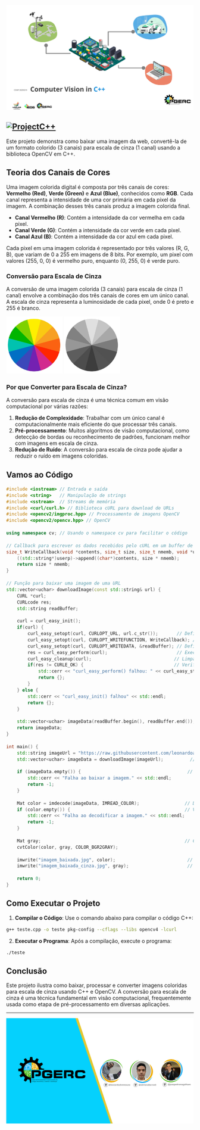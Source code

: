 ![BannerProject](https://raw.githubusercontent.com/pgerc-unilab/Computer-Vision-in-C-/b7f1ebeba18af21a1579bf65d867a5cf6a2ad6b0/Banner.svg)

[![ProjectC++](https://colab.research.google.com/assets/colab-badge.svg)](https://colab.research.google.com/drive/1RhDMTi2gLUh-TgMtp9qvvmsSRM4wq80y?usp=sharing)
---

Este projeto demonstra como baixar uma imagem da web, convertê-la de um formato colorido (3 canais) para escala de cinza (1 canal) usando a biblioteca OpenCV em C++.

## Teoria dos Canais de Cores

Uma imagem colorida digital é composta por três canais de cores: **Vermelho (Red)**, **Verde (Green)** e **Azul (Blue)**, conhecidos como **RGB**. Cada canal representa a intensidade de uma cor primária em cada pixel da imagem. A combinação desses três canais produz a imagem colorida final.

- **Canal Vermelho (R)**: Contém a intensidade da cor vermelha em cada pixel.
- **Canal Verde (G)**: Contém a intensidade da cor verde em cada pixel.
- **Canal Azul (B)**: Contém a intensidade da cor azul em cada pixel.

Cada pixel em uma imagem colorida é representado por três valores (R, G, B), que variam de 0 a 255 em imagens de 8 bits. Por exemplo, um pixel com valores (255, 0, 0) é vermelho puro, enquanto (0, 255, 0) é verde puro.

### Conversão para Escala de Cinza

A conversão de uma imagem colorida (3 canais) para escala de cinza (1 canal) envolve a combinação dos três canais de cores em um único canal. A escala de cinza representa a luminosidade de cada pixel, onde 0 é preto e 255 é branco.

<img src="https://raw.githubusercontent.com/pgerc-unilab/Computer-Vision-in-C-/refs/heads/main/circle/colors.png" width="30%"> <img src="https://raw.githubusercontent.com/pgerc-unilab/Computer-Vision-in-C-/refs/heads/main/circle/colorscinza.png" width="30%">


### Por que Converter para Escala de Cinza?

A conversão para escala de cinza é uma técnica comum em visão computacional por várias razões:
1. **Redução de Complexidade**: Trabalhar com um único canal é computacionalmente mais eficiente do que processar três canais.
2. **Pré-processamento**: Muitos algoritmos de visão computacional, como detecção de bordas ou reconhecimento de padrões, funcionam melhor com imagens em escala de cinza.
3. **Redução de Ruído**: A conversão para escala de cinza pode ajudar a reduzir o ruído em imagens coloridas.

## Vamos ao Código

```cpp
#include <iostream> // Entrada e saída
#include <string>   // Manipulação de strings
#include <sstream>  // Streams de memória
#include <curl/curl.h> // Biblioteca cURL para download de URLs
#include <opencv2/imgproc.hpp> // Processamento de imagens OpenCV
#include <opencv2/opencv.hpp> // OpenCV

using namespace cv; // Usando o namespace cv para facilitar o código

// Callback para escrever os dados recebidos pelo cURL em um buffer de string
size_t WriteCallback(void *contents, size_t size, size_t nmemb, void *userp) {
    ((std::string*)userp)->append((char*)contents, size * nmemb);
    return size * nmemb;
}

// Função para baixar uma imagem de uma URL
std::vector<uchar> downloadImage(const std::string& url) {
    CURL *curl;
    CURLcode res;
    std::string readBuffer;

    curl = curl_easy_init();
    if(curl) {
        curl_easy_setopt(curl, CURLOPT_URL, url.c_str());       // Define a URL
        curl_easy_setopt(curl, CURLOPT_WRITEFUNCTION, WriteCallback); // Define a função de callback
        curl_easy_setopt(curl, CURLOPT_WRITEDATA, &readBuffer); // Define o buffer para escrita
        res = curl_easy_perform(curl);                          // Executa o download
        curl_easy_cleanup(curl);                               // Limpa os recursos do cURL
        if(res != CURLE_OK) {                                  // Verifica erros
            std::cerr << "curl_easy_perform() falhou: " << curl_easy_strerror(res) << std::endl;
            return {};
        }
    } else {
        std::cerr << "curl_easy_init() falhou" << std::endl;
        return {};
    }

    std::vector<uchar> imageData(readBuffer.begin(), readBuffer.end()); // Converte a string para um vetor de uchar
    return imageData;
}

int main() {
    std::string imageUrl = "https://raw.githubusercontent.com/leonardoalvessousa/RaspAsmList"; // URL da imagem
    std::vector<uchar> imageData = downloadImage(imageUrl);          // Baixa a imagem

    if (imageData.empty()) {                                        // Verifica se o download falhou
        std::cerr << "Falha ao baixar a imagem." << std::endl;
        return -1;
    }

    Mat color = imdecode(imageData, IMREAD_COLOR);                 // Decodifica a imagem colorida
    if (color.empty()) {                                           // Verifica se a decodificação falhou
        std::cerr << "Falha ao decodificar a imagem." << std::endl;
        return -1;
    }

    Mat gray;                                                      // Converte para escala de cinza
    cvtColor(color, gray, COLOR_BGR2GRAY);

    imwrite("imagem_baixada.jpg", color);                           // Salva a imagem colorida
    imwrite("imagem_baixada_cinza.jpg", gray);                      // Salva a imagem em tons de cinza

    return 0;
}
```

## Como Executar o Projeto

1. **Compilar o Código**: Use o comando abaixo para compilar o código C++:

```bash
g++ teste.cpp -o teste pkg-config --cflags --libs opencv4 -lcurl
``` 

2. **Executar o Programa**: Após a compilação, execute o programa:

```bash
./teste
```

## Conclusão

Este projeto ilustra como baixar, processar e converter imagens coloridas para escala de cinza usando C++ e OpenCV. A conversão para escala de cinza é uma técnica fundamental em visão computacional, frequentemente usada como etapa de pré-processamento em diversas aplicações.

---

![BannerProject](https://raw.githubusercontent.com/pgerc-unilab/Computer-Vision-in-C-/70f123aa93daccb7e1c6c9c750984e0cf7f79a2d/Banner_final.svg)
